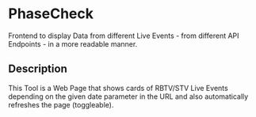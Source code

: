 # PhaseCheck
Frontend to display Data from different Live Events - from different API Endpoints - in a more readable manner.

## Description

This Tool is a Web Page that shows cards of RBTV/STV Live Events depending on the given date parameter in the URL and also automatically refreshes the page (toggleable).
